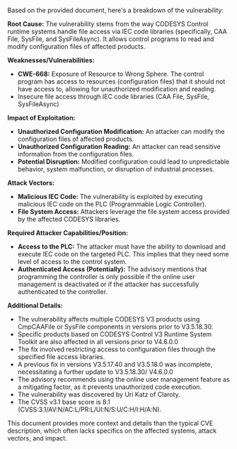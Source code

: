 Based on the provided document, here's a breakdown of the vulnerability:

**Root Cause:**
The vulnerability stems from the way CODESYS Control runtime systems handle file access via IEC code libraries (specifically, CAA File, SysFile, and SysFileAsync). It allows control programs to read and modify configuration files of affected products.

**Weaknesses/Vulnerabilities:**
- **CWE-668:** Exposure of Resource to Wrong Sphere. The control program has access to resources (configuration files) that it should not have access to, allowing for unauthorized modification and reading.
-  Insecure file access through IEC code libraries (CAA File, SysFile, SysFileAsync)

**Impact of Exploitation:**
- **Unauthorized Configuration Modification:** An attacker can modify the configuration files of affected products.
- **Unauthorized Configuration Reading:** An attacker can read sensitive information from the configuration files.
- **Potential Disruption:** Modified configuration could lead to unpredictable behavior, system malfunction, or disruption of industrial processes.

**Attack Vectors:**
- **Malicious IEC Code:** The vulnerability is exploited by executing malicious IEC code on the PLC (Programmable Logic Controller).
- **File System Access:** Attackers leverage the file system access provided by the affected CODESYS libraries.

**Required Attacker Capabilities/Position:**
- **Access to the PLC:** The attacker must have the ability to download and execute IEC code on the targeted PLC. This implies that they need some level of access to the control system.
- **Authenticated Access (Potentially):** The advisory mentions that programming the controller is only possible if the online user management is deactivated or if the attacker has successfully authenticated to the controller.

**Additional Details:**
- The vulnerability affects multiple CODESYS V3 products using CmpCAAFile or SysFile components in versions prior to V3.5.18.30.
- Specific products based on CODESYS Control V3 Runtime System Toolkit are also affected in all versions prior to V4.6.0.0
- The fix involved restricting access to configuration files through the specified file access libraries.
- A previous fix in versions V3.5.17.40 and V3.5.18.0 was incomplete, necessitating a further update to V3.5.18.30/ V4.6.0.0
- The advisory recommends using the online user management feature as a mitigating factor, as it prevents unauthorized code execution.
- The vulnerability was discovered by Uri Katz of Claroty.
- The CVSS v3.1 base score is 8.1 (CVSS:3.1/AV:N/AC:L/PR:L/UI:N/S:U/C:H/I:H/A:N).

This document provides more context and details than the typical CVE description, which often lacks specifics on the affected systems, attack vectors, and impact.